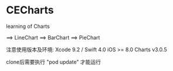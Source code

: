 # CECharts
learning of Charts

==> LineChart
==> BarChart
==> PieChart

注意使用版本及环境:
Xcode 9.2 / Swift 4.0
iOS >= 8.0 
Charts v3.0.5

clone后需要执行 "pod update" 才能运行
